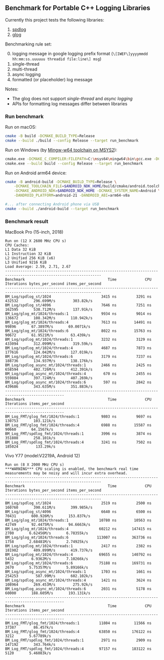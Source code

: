 ## Benchmark for Portable C++ Logging Libraries

Currently this project tests the following libraries:

1. [spdlog][spdlog]
2. [glog][glog]

Benchmarking rule set:

0. logging message in google logging prefix format (`\[IWEF\]yyyymmdd hh:mm:ss.uuuuuu threadid file:line\] msg`)
1. single-thread 
2. multi-thread
3. async logging
4. formatted (or placeholder) log message

Notes:

- The glog does not support _single-thread_ and _async logging_
- APIs for formatting log messages differ between libraries

### Run benchmark

Run on macOS: 

```sh
cmake -B build -DCMAKE_BUILD_TYPE=Release
cmake --build ./build --config Release --target run_benchmark
```

Run on Windows (by [Mingw-w64 toolchain on MSYS2](https://packages.msys2.org/groups/mingw-w64-x86_64-toolchain)): 

```sh
cmake.exe -DCMAKE_C_COMPILER:FILEPATH=C:\msys64\mingw64\bin\gcc.exe -DCMAKE_CXX_COMPILER:FILEPATH=C:\msys64\mingw64\bin\g++.exe -B build -DCMAKE_BUILD_TYPE=Release
cmake.exe --build build --config Release --target run_benchmark
```

Run on Android arm64 device:

```sh
cmake -B android-build -DCMAKE_BUILD_TYPE=Release \
    -DCMAKE_TOOLCHAIN_FILE=$ANDROID_NDK_HOME/build/cmake/android.toolchain.cmake \
    -DCMAKE_ANDROID_NDK=$ANDROID_NDK_HOME -DCMAKE_SYSTEM_NAME=Android \
    -DANDROID_PLATFORM=android-21 -DANDROID_ABI=arm64-v8a

#... after connecting Android phone via USB
cmake --build ./android-build --target run_benchmark
```

### Benchmark result

MacBook Pro (15-inch, 2018)

    Run on (12 X 2600 MHz CPU s)
    CPU Caches:
    L1 Data 32 KiB
    L1 Instruction 32 KiB
    L2 Unified 256 KiB (x6)
    L3 Unified 9216 KiB
    Load Average: 2.59, 2.71, 2.67
    ------------------------------------------------------------------------------------------------------------------
    Benchmark                                      Time             CPU   Iterations bytes_per_second items_per_second
    ------------------------------------------------------------------------------------------------------------------
    BM_Log/spdlog_st/1024                       3415 ns         3291 ns       432532       296.699M/s        303.82k/s
    BM_Log/spdlog_st/4096                       7646 ns         7251 ns       162595       538.712M/s        137.91k/s
    BM_Log/glog_mt/1024/threads:1               9934 ns         9014 ns       136672       108.342M/s       110.942k/s
    BM_Log/glog_mt/1024/threads:4               7613 ns        14491 ns        99896       67.3897M/s       69.0071k/s
    BM_Log/glog_mt/1024/threads:6               8022 ns        15763 ns        90672       61.9521M/s        63.439k/s
    BM_Log/spdlog_mt/1024/threads:1             3232 ns         3129 ns       433094       312.099M/s        319.59k/s
    BM_Log/spdlog_mt/1024/threads:4             4687 ns         7873 ns       177616       124.042M/s       127.019k/s
    BM_Log/spdlog_mt/1024/threads:6             3179 ns         7237 ns       188736       134.937M/s       138.176k/s
    BM_Log/spdlog_async_mt/1024/threads:1       2466 ns         2425 ns       658594       402.726M/s       412.391k/s
    BM_Log/spdlog_async_mt/1024/threads:4        670 ns         2455 ns       559884       397.724M/s       407.269k/s
    BM_Log/spdlog_async_mt/1024/threads:6        597 ns         2842 ns       439686       343.635M/s       351.883k/s
    -------------------------------------------------------------------------------------------------
    Benchmark                                      Time             CPU   Iterations items_per_second
    -------------------------------------------------------------------------------------------------
    BM_Log_FMT/glog_fmt/1024/threads:1          9803 ns         9697 ns       130753       103.121k/s
    BM_Log_FMT/glog_fmt/1024/threads:4          6988 ns        15587 ns        90660       64.1567k/s
    BM_Log_FMT/spdlog_fmt/1024/threads:1        3996 ns         3874 ns       351808       258.101k/s
    BM_Log_FMT/spdlog_fmt/1024/threads:4        3241 ns         7502 ns       185024        133.29k/s


Vivo Y77 (model:V2219A, Android 12)

    Run on (8 X 2000 MHz CPU s)
    ***WARNING*** CPU scaling is enabled, the benchmark real time measurements may be noisy and will incur extra overhead.
    ------------------------------------------------------------------------------------------------------------------
    Benchmark                                      Time             CPU   Iterations bytes_per_second items_per_second
    ------------------------------------------------------------------------------------------------------------------
    BM_Log/spdlog_st/1024                       2519 ns         2500 ns       160760       390.611M/s       399.985k/s
    BM_Log/spdlog_st/4096                       6640 ns         6500 ns        70431       600.926M/s       153.837k/s
    BM_Log/glog_mt/1024/threads:1              10780 ns        10563 ns        42749       92.4475M/s       94.6663k/s
    BM_Log/glog_mt/1024/threads:4              60212 ns       147415 ns         2700       6.62456M/s       6.78355k/s
    BM_Log/glog_mt/1024/threads:6             113007 ns       363736 ns         1758       2.68481M/s       2.74925k/s
    BM_Log/spdlog_mt/1024/threads:1             2417 ns         2382 ns       181982       409.899M/s       419.737k/s
    BM_Log/spdlog_mt/1024/threads:4            69655 ns       140792 ns         5432        6.9362M/s       7.10266k/s
    BM_Log/spdlog_mt/1024/threads:6            75188 ns       169731 ns         2670       5.75357M/s       5.89166k/s
    BM_Log/spdlog_async_mt/1024/threads:1       1703 ns         1661 ns       254253        587.99M/s       602.102k/s
    BM_Log/spdlog_async_mt/1024/threads:4       1421 ns         3624 ns       108964       269.453M/s        275.92k/s
    BM_Log/spdlog_async_mt/1024/threads:6       2031 ns         5178 ns        60000       188.605M/s       193.131k/s
    -------------------------------------------------------------------------------------------------
    Benchmark                                      Time             CPU   Iterations items_per_second
    -------------------------------------------------------------------------------------------------
    BM_Log_FMT/glog_fmt/1024/threads:1         11804 ns        11566 ns        37387        86.457k/s
    BM_Log_FMT/glog_fmt/1024/threads:4         63850 ns       176122 ns         3212       5.67789k/s
    BM_Log_FMT/spdlog_fmt/1024/threads:1        2971 ns         2909 ns       147192       343.764k/s
    BM_Log_FMT/spdlog_fmt/1024/threads:4       97157 ns       183122 ns         5120       5.46083k/s

[spdlog]: https://github.com/gabime/spdlog
[glog]: https://github.com/google/glog